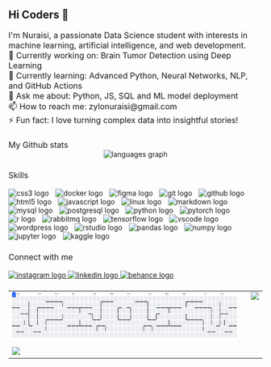 ## Hi Coders 👋

<div align="left" style="font-size:16px;">
I'm Nuraisi, a passionate Data Science student with interests in machine learning, artificial intelligence, and web development.  <br>
🔭 Currently working on: Brain Tumor Detection using Deep Learning  <br>
🌱 Currently learning: Advanced Python, Neural Networks, NLP, and GitHub Actions  <br>
💬 Ask me about: Python, JS, SQL and ML model deployment  <br>
📫 How to reach me: zylonuraisi@gmail.com<br>
⚡ Fun fact: I love turning complex data into insightful stories!
</div>

###
<div align="left" style="font-size:16px;">
My Github stats
</div>

<div align="center"> 
  <img src="https://github-readme-stats.vercel.app/api/top-langs?username=nuraisi&locale=en&hide_title=true&layout=compact&card_width=320&langs_count=10&theme=dracula&hide_border=false" height="100" alt="languages graph"  />
</div>


###

<div align="left" style="font-size:16px;">
Skills
</div>

<div align="left"> <br>
  <img src="https://skillicons.dev/icons?i=css" height="35" alt="css3 logo"  />
  <img width="5" />
  <img src="https://skillicons.dev/icons?i=docker" height="35" alt="docker logo"  />
  <img width="5" />
  <img src="https://skillicons.dev/icons?i=figma" height="35" alt="figma logo"  />
  <img width="5" />
  <img src="https://skillicons.dev/icons?i=git" height="35" alt="git logo"  />
  <img width="5" />
  <img src="https://skillicons.dev/icons?i=github" height="35" alt="github logo"  />
  <img width="5" />
  <img src="https://skillicons.dev/icons?i=html" height="35" alt="html5 logo"  />
  <img width="5" />
  <img src="https://skillicons.dev/icons?i=js" height="35" alt="javascript logo"  />
  <img width="5" />
  <img src="https://skillicons.dev/icons?i=linux" height="35" alt="linux logo"  />
  <img width="5" />
  <img src="https://skillicons.dev/icons?i=md" height="35" alt="markdown logo"  />
  <img width="5" />
  <img src="https://skillicons.dev/icons?i=mysql" height="35" alt="mysql logo"  />
  <img width="5" />
  <img src="https://cdn.jsdelivr.net/gh/devicons/devicon/icons/postgresql/postgresql-original.svg" height="35" alt="postgresql logo"  />
  <img width="5" />
  <img src="https://skillicons.dev/icons?i=py" height="35" alt="python logo"  />
  <img width="5" />
  <img src="https://skillicons.dev/icons?i=pytorch" height="35" alt="pytorch logo"  />
  <img width="5" />
  <img src="https://cdn.jsdelivr.net/gh/devicons/devicon/icons/r/r-original.svg" height="35" alt="r logo"  />
  <img width="5" />
  <img src="https://skillicons.dev/icons?i=rabbitmq" height="35" alt="rabbitmq logo"  />
  <img width="5" />
  <img src="https://skillicons.dev/icons?i=tensorflow" height="35" alt="tensorflow logo"  />
  <img width="5" />
  <img src="https://skillicons.dev/icons?i=vscode" height="35" alt="vscode logo"  />
  <img width="5" />
  <img src="https://skillicons.dev/icons?i=wordpress" height="35" alt="wordpress logo"  />
  <img width="5" />
  <img src="https://cdn.jsdelivr.net/gh/devicons/devicon/icons/rstudio/rstudio-original.svg" height="35" alt="rstudio logo"  />
  <img width="5" />
  <img src="https://cdn.jsdelivr.net/gh/devicons/devicon/icons/pandas/pandas-original.svg" height="35" alt="pandas logo"  />
  <img width="5" />
  <img src="https://cdn.jsdelivr.net/gh/devicons/devicon/icons/numpy/numpy-original.svg" height="35" alt="numpy logo"  />
  <img width="5" />
  <img src="https://cdn.jsdelivr.net/gh/devicons/devicon/icons/jupyter/jupyter-original.svg" height="35" alt="jupyter logo"  />
  <img width="5" />
  <img src="https://cdn.jsdelivr.net/gh/devicons/devicon/icons/kaggle/kaggle-original.svg" height="35" alt="kaggle logo"  />
</div>

###
<div align="left" style="font-size:16px;">
Connect with me
</div>

<div align="left"> <br>
  <a href="https://www.instagram.com/nrsmbalhd_/" target="_blank">
    <img src="https://img.shields.io/static/v1?message=Instagram&logo=instagram&label=&color=E4405F&logoColor=white&labelColor=&style=for-the-badge" height="30" alt="instagram logo"  />
  </a>
  <a href="www.linkedin.com/in/nuraisi-maba-alhuda-372945292" target="_blank">
    <img src="https://img.shields.io/static/v1?message=LinkedIn&logo=linkedin&label=&color=0077B5&logoColor=white&labelColor=&style=for-the-badge" height="30" alt="linkedin logo"  />
  </a>
  <a href="https://www.behance.net/nuraisizylo" target="_blank">
    <img src="https://img.shields.io/static/v1?message=Behance&logo=behance&label=&color=1769ff&logoColor=white&labelColor=&style=for-the-badge" height="30" alt="behance logo"  />
  </a>
</div>

###
<table>
  <tr>
    <td>
      <picture>
        <source media="(prefers-color-scheme: dark)" srcset="https://raw.githubusercontent.com/nuraisi/nuraisi/output/pacman-contribution-graph-dark.svg">
        <source media="(prefers-color-scheme: light)" srcset="https://raw.githubusercontent.com/nuraisi/nuraisi/output/pacman-contribution-graph.svg">
        <img alt="pacman contribution graph" src="https://raw.githubusercontent.com/nuraisi/nuraisi/output/pacman-contribution-graph.svg" width="600" height = "100" />
      </picture>
    </td>
    <td rowspan="2" style="vertical-align: top; padding-left: 20px;">
      <img src="https://media1.giphy.com/media/v1.Y2lkPTc5MGI3NjExMWwxcGdvd2hjbTd3ajB0bWNiMmdmY2J0M3NieWRxNnpoNGdrMGlqcSZlcD12MV9pbnRlcm5hbF9naWZfYnlfaWQmY3Q9Zw/78XCFBGOlS6keY1Bil/giphy.gif" height="200" />
    </td>
  </tr>
  <tr>
    <td>
      <img src="https://profile-counter.glitch.me/nuraisi/count.svg?" />
    </td>
  </tr>
</table>
